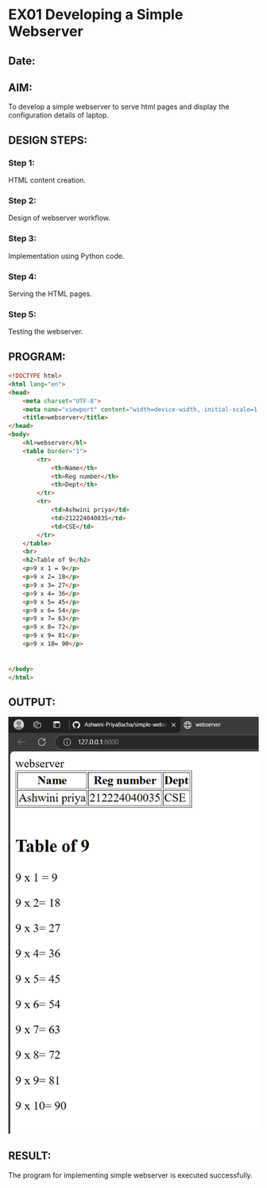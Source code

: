  
# EX01 Developing a Simple Webserver
## Date:

## AIM:
To develop a simple webserver to serve html pages and display the configuration details of laptop.

## DESIGN STEPS:
### Step 1: 
HTML content creation.

### Step 2:
Design of webserver workflow.

### Step 3:
Implementation using Python code.

### Step 4:
Serving the HTML pages.

### Step 5:
Testing the webserver.

## PROGRAM:
```html
<!DOCTYPE html>
<html lang="en">
<head>
    <meta charset="UTF-8">
    <meta name="viewport" content="width=device-width, initial-scale=1.0">
    <title>webserver</title>
</head>
<body>
    <hl>webserver</hl>
    <table border="1">
        <tr>
            <th>Name</th>
            <th>Reg number</th>
            <th>Dept</th>
        </tr>
        <tr>
            <td>Ashwini priya</td>
            <td>212224040035</td>
            <td>CSE</td>
        </tr>
    </table>
    <br>
    <h2>Table of 9</h2>
    <p>9 x 1 = 9</p>
    <p>9 x 2= 18</p>
    <p>9 x 3= 27</p>
    <p>9 x 4= 36</p>
    <p>9 x 5= 45</p>
    <p>9 x 6= 54</p>
    <p>9 x 7= 63</p>
    <p>9 x 8= 72</p>
    <p>9 x 9= 81</p>
    <p>9 x 10= 90</p>
    

</body>
</html>
```
## OUTPUT:
![output](./static/ss.png)

## RESULT:
The program for implementing simple webserver is executed successfully.
